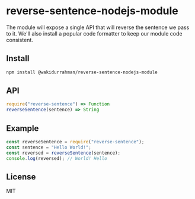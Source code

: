 # reverse-sentence-nodejs-module

The module will expose a single API that will reverse the sentence we pass to it. We'll also install a popular code formatter to keep our module code consistent.

## Install

```sh
npm install @wakidurrahman/reverse-sentence-nodejs-module
```

## API

```js
require("reverse-sentence") => Function
reverseSentence(sentence) => String
```

## Example

```js
const reverseSentence = require("reverse-sentence");
const sentence = "Hello World!";
const reversed = reverseSentence(sentence);
console.log(reversed); // World! Hello
```

## License

MIT